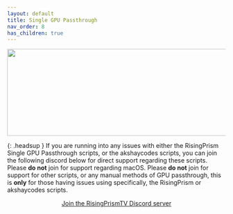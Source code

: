 ```yaml
---
layout: default
title: Single GPU Passthrough
nav_order: 8
has_children: true
---
```


<p align="center">
  <img width="650" height="200" src="../../../assets/HeaderSGPU.png">
</p>

{: .headsup }
If you are running into any issues with either the RisingPrism Single GPU Passthrough scripts, or the akshaycodes scripts, you can join the following discord below for direct support regarding these scripts. Please **do not** join for support regarding macOS. Please **do not** join for support for other scripts, or any manual methods of GPU passthrough, this is **only** for those having issues using specifically, the RisingPrism or akshaycodes scripts.

<p align="center">
<a href="https://discord.com/invite/bh4maVc">Join the RisingPrismTV Discord server</a>
</p>